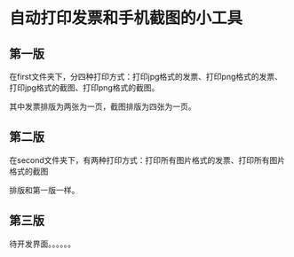 # 自动打印发票和手机截图的小工具

## 第一版

在first文件夹下，分四种打印方式：打印jpg格式的发票、打印png格式的发票、打印jpg格式的截图、打印png格式的截图。

其中发票排版为两张为一页，截图排版为四张为一页。

## 第二版

在second文件夹下，有两种打印方式：打印所有图片格式的发票、打印所有图片格式的截图

排版和第一版一样。

## 第三版

待开发界面。。。。。。
